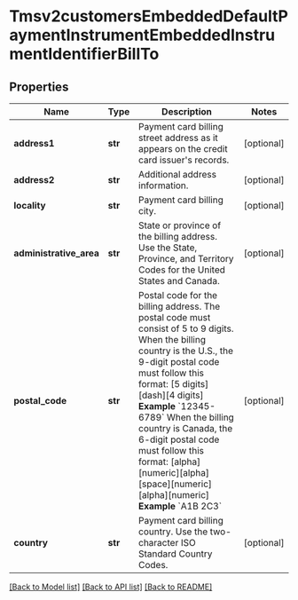 # Tmsv2customersEmbeddedDefaultPaymentInstrumentEmbeddedInstrumentIdentifierBillTo

## Properties
Name | Type | Description | Notes
------------ | ------------- | ------------- | -------------
**address1** | **str** | Payment card billing street address as it appears on the credit card issuer&#39;s records.  | [optional] 
**address2** | **str** | Additional address information.  | [optional] 
**locality** | **str** | Payment card billing city.  | [optional] 
**administrative_area** | **str** | State or province of the billing address. Use the State, Province, and Territory Codes for the United States and Canada.  | [optional] 
**postal_code** | **str** | Postal code for the billing address. The postal code must consist of 5 to 9 digits.  When the billing country is the U.S., the 9-digit postal code must follow this format: [5 digits][dash][4 digits]  **Example** &#x60;12345-6789&#x60;  When the billing country is Canada, the 6-digit postal code must follow this format: [alpha][numeric][alpha][space][numeric][alpha][numeric]  **Example** &#x60;A1B 2C3&#x60;  | [optional] 
**country** | **str** | Payment card billing country. Use the two-character ISO Standard Country Codes.  | [optional] 

[[Back to Model list]](../README.md#documentation-for-models) [[Back to API list]](../README.md#documentation-for-api-endpoints) [[Back to README]](../README.md)


